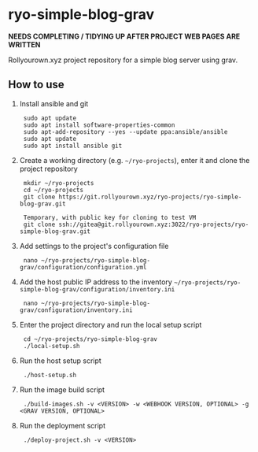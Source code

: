 # ryo-simple-blog-grav

**NEEDS COMPLETING / TIDYING UP AFTER PROJECT WEB PAGES ARE WRITTEN**

Rollyourown.xyz project repository for a simple blog server using grav.

## How to use

1. Install ansible and git

        sudo apt update
        sudo apt install software-properties-common
        sudo apt-add-repository --yes --update ppa:ansible/ansible
        sudo apt update
        sudo apt install ansible git

2. Create a working directory (e.g. `~/ryo-projects`), enter it and clone the project repository

        mkdir ~/ryo-projects
        cd ~/ryo-projects
        git clone https://git.rollyourown.xyz/ryo-projects/ryo-simple-blog-grav.git

        Temporary, with public key for cloning to test VM
        git clone ssh://gitea@git.rollyourown.xyz:3022/ryo-projects/ryo-simple-blog-grav.git

3. Add settings to the project's configuration file

        nano ~/ryo-projects/ryo-simple-blog-grav/configuration/configuration.yml

4. Add the host public IP address to the inventory `~/ryo-projects/ryo-simple-blog-grav/configuration/inventory.ini`

        nano ~/ryo-projects/ryo-simple-blog-grav/configuration/inventory.ini

5. Enter the project directory and run the local setup script

        cd ~/ryo-projects/ryo-simple-blog-grav
        ./local-setup.sh

6. Run the host setup script

        ./host-setup.sh

7. Run the image build script

        ./build-images.sh -v <VERSION> -w <WEBHOOK VERSION, OPTIONAL> -g <GRAV VERSION, OPTIONAL>

8. Run the deployment script

        ./deploy-project.sh -v <VERSION>
